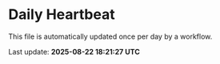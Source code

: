 # Daily Heartbeat
This file is automatically updated once per day by a workflow.

Last update: **2025-08-22 18:21:27 UTC**
